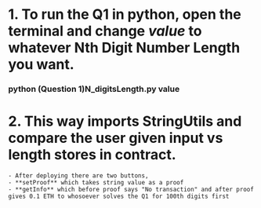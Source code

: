 # 1. To run the Q1 in python, open the terminal and change ***value*** to whatever Nth Digit Number Length you want.
	
### python (Question 1)N_digitsLength.py value
	

# 2. This way imports StringUtils and compare the user given input vs length stores in contract. 
	- After deploying there are two buttons, 
	- **setProof** which takes string value as a proof 
	- **getInfo** which before proof says "No transaction" and after proof gives 0.1 ETH to whosoever solves the Q1 for 100th digits first
	

